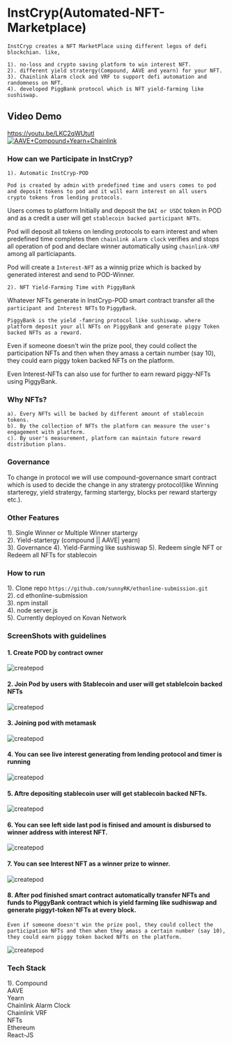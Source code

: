 # InstCryp(Automated-NFT-Marketplace)  

```
InstCryp creates a NFT MarketPlace using different legos of defi blockchian. like,

1). no-loss and crypto saving platform to win interest NFT.  
2). different yield stratergy(Compound, AAVE and yearn) for your NFT.  
3). Chainlink Alarm clock and VRF to support defi automation and randomness on NFT.  
4). developed PiggBank protocol which is NFT yield-farming like sushiswap.   
```
## Video Demo

https://youtu.be/LKC2qWUtutI  
[![AAVE+Compound+Yearn+Chainlink](Screenshots/piggybank.png)](https://youtu.be/LKC2qWUtutI "InstCryp")

### How can we Participate in InstCryp?  

    1). Automatic InstCryp-POD

`Pod is created by admin with predefined time and users comes to pod and deposit tokens to pod and it will earn interest on all users crypto tokens from lending protocols.`

Users comes to platform Initially and deposit the `DAI or USDC` token in POD and as a credit a user will get `stablecoin backed participant NFTs`. 

Pod will deposit all tokens on lending protocols to earn interest and when predefined time completes then `chainlink alarm clock` verifies and stops all operation of pod and declare winner automatically using `chainlink-VRF` among all particiapants.

Pod will create a `Interest-NFT` as a winnig prize which is backed by generated interest and send to POD-Winner.  
    
    2). NFT Yield-Farming Time with PiggyBank 

Whatever NFTs generate in InstCryp-POD smart contract transfer all the `participant and Interest NFTs` to `PiggyBank`.

`PiggyBank is the yield -famring protocol like sushiswap. where platform deposit your all NFTs on PiggyBank and generate piggy Token backed NFTs as a reward.`

Even if someone doesn't win the prize pool, they could collect the participation NFTs and then when they amass a certain number (say 10), they could earn piggy token backed NFTs on the platform.

Even Interest-NFTs can also use for further to earn reward piggy-NFTs using PiggyBank. 

### Why NFTs?
    a). Every NFTs will be backed by different amount of stablecoin tokens.  
    b). By the collection of NFTs the platform can measure the user's engagement with platform.  
    c). By user's measurement, platform can maintain future reward distribution plans.  

### Governance
To change in protocol we will use compound-governance smart contract which is used to decide the change in any stratergy protocol(like Winning starteregy, yield stratergy, farming startergy, blocks per reward startergy etc.).

### Other Features

1). Single Winner or Multiple Winner startergy  
2). Yield-startergy (compound || AAVE| yearn)  
3). Governance
4). Yield-Farming like sushiswap 
5). Redeem single NFT or Redeem all NFTs for stablecoin

### How to run  
1). Clone repo `https://github.com/sunnyRK/ethonline-submission.git`  
2). cd ethonline-submission  
3). npm install  
4). node server.js  
5). Currently deployed on Kovan Network

### ScreenShots with guidelines


#### 1. Create POD by contract owner 
![createpod](Screenshots/s1.png)  


#### 2. Join Pod by users with Stablecoin and user will get stablelcoin backed NFTs
![createpod](Screenshots/s2.png)


#### 3. Joining pod with metamask 
![createpod](Screenshots/s3.png)


#### 4. You can see live interest generating from lending protocol and timer is running
![createpod](Screenshots/s4.png)


#### 5. Aftre depositing stablecoin user will get stablecoin backed NFTs.
![createpod](Screenshots/s5.png)

#### 6. You can see left side last pod is finised and amount is disbursed to winner address with interest NFT.
![createpod](Screenshots/s6.png)

#### 7. You can see Interest NFT as a winner prize to winner.
![createpod](Screenshots/s7.png)

#### 8. After pod finished smart contract automatically transfer NFTs and funds to PiggyBank contract which is yield farming like sudhiswap and generate piggyt-token NFTs at every block.

`Even if someone doesn't win the prize pool, they could collect the participation NFTs and then when they amass a certain number (say 10), they could earn piggy token backed NFTs on the platform.` 

![createpod](Screenshots/s8.png)

### Tech Stack
1). Compound  
AAVE  
Yearn  
Chainlink Alarm Clock  
Chainlink VRF  
NFTs  
Ethereum  
React-JS  
    






